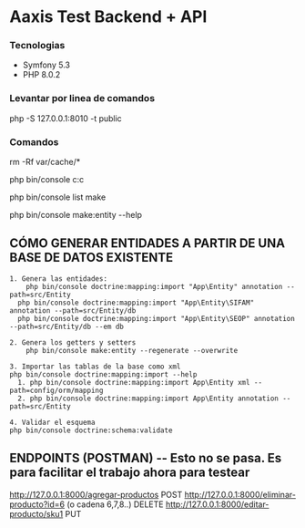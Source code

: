 # Aaxis Test Backend + API

### Tecnologias

- Symfony 5.3
- PHP 8.0.2


### Levantar por linea de comandos

php -S 127.0.0.1:8010 -t public


### Comandos

rm -Rf var/cache/*

php bin/console c:c

php bin/console list make

php bin/console make:entity --help



## CÓMO GENERAR ENTIDADES A PARTIR DE UNA BASE DE DATOS EXISTENTE

    1. Genera las entidades:
	    php bin/console doctrine:mapping:import "App\Entity" annotation --path=src/Entity
      php bin/console doctrine:mapping:import "App\Entity\SIFAM" annotation --path=src/Entity/db
      php bin/console doctrine:mapping:import "App\Entity\SEOP" annotation --path=src/Entity/db --em db
    
    2. Genera los getters y setters
        php bin/console make:entity --regenerate --overwrite

    3. Importar las tablas de la base como xml
    php bin/console doctrine:mapping:import --help
      1. php bin/console doctrine:mapping:import App\Entity xml --path=config/orm/mapping
      2. php bin/console doctrine:mapping:import App\Entity annotation --path=src/Entity

    4. Validar el esquema
    php bin/console doctrine:schema:validate


## ENDPOINTS (POSTMAN) -- Esto no se pasa. Es para facilitar el trabajo ahora para testear
http://127.0.0.1:8000/agregar-productos  POST
http://127.0.0.1:8000/eliminar-producto?id=6 (o cadena 6,7,8..) DELETE
http://127.0.0.1:8000/editar-producto/sku1 PUT
